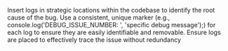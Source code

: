 Insert logs in strategic locations within the codebase to identify the root cause of the bug. Use a consistent, unique marker (e.g., console.log('DEBUG_ISSUE_NUMBER: ', 'specific debug message');) for each log to ensure they are easily identifiable and removable. Ensure logs are placed to effectively trace the issue without redundancy